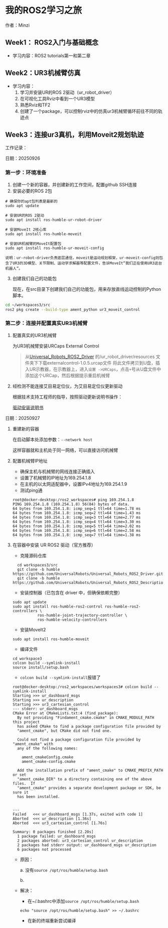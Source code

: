 # 我的ROS2学习之旅
作者：Minzi

## Week1： ROS2入门与基础概念
- 学习内容：ROS2 tutorials第一和第二章

## Week2：UR3机械臂仿真
- 学习内容：
  1. 学习并安装UR的ROS 2驱动（ur_robot_driver）
  2. 在可视化工具Rviz中看到一个UR3模型
  3.  熟悉Rviz和TF2
  4. 创建了一个package，可以控制rviz中的仿真ur3机械臂循环前往不同的轨迹点

## Week3：连接ur3真机，利用Moveit2规划轨迹
工作记录：

日期：20250926

### 第一步：环境准备
1. 创建一个新的容器，并创建新的工作空间，配置github SSH连接
2. 安装必要的ROS 2包
```
# 确保你的apt包列表是最新的
sudo apt update

# 安装UR的ROS 2驱动
sudo apt install ros-humble-ur-robot-driver

# 安装MoveIt 2核心库
sudo apt install ros-humble-moveit

# 安装UR机械臂的MoveIt配置包
sudo apt install ros-humble-ur-moveit-config
```
    说明：ur-robot-driver负责底层通信，moveit是运动规划框架，ur-moveit-config则包含了UR3的3D模型、关节限制、运动学求解器等配置文件，告诉MoveIt“我们正在使用UR3这台机器人”。
3. 创建我们自己的功能包

    现在，在src目录下创建我们自己的功能包，用来存放直线运动控制的Python脚本。
```bash
cd ~/workspaces3/src
ros2 pkg create --build-type ament_python ur3_moveit_control
```
### 第二步：连接并配置真实UR3机械臂

1. 配置真实的UR3机械臂
    
    为UR3机械臂安装URCaps External Control
    > 从[Universal_Robots_ROS2_Driver](https://github.com/UniversalRobots/Universal_Robots_ROS2_Driver.git) 的/ur_robot_driver/resources 文件夹下下载externalcontrol-1.0.5.urcap文件
    > 将此文件拷贝到U盘，插入UR示教器，在示教器上，进入`设置 ->URCaps`，点击`+`号从U盘文件中添加这个URCap，然后根据提示重启机械臂

2. 经检测不能连接艾目易定位仪，为艾目易定位仪更新驱动

    根据技术支持工程师的指导，按照驱动更新说明书操作：

    [驱动安装说明书](/ros2_workspaces/assets/学习记录/2.AimPosition光学定位系统驱动安装说明书V2.2.pdf)

日期：20250927
  1. 重建新的容器

      在启动脚本处添加参数：`--network host`

      这样容器就和主机处于同一网络，可以直接访问机械臂
  2. 配置机械臂IP地址
   
      - 确保主机与机械臂的网线连接正确插入
      - 设置了机械臂的IP地址为169.254.1.8
      - 在主机的以太网适配器中，设置IPv4地址为169.254.1.9
      - 测试ping通

      ```
      root@docker-desktop:/ros2_workspaces# ping 169.254.1.8
      PING 169.254.1.8 (169.254.1.8) 56(84) bytes of data.
      64 bytes from 169.254.1.8: icmp_seq=1 ttl=64 time=1.78 ms
      64 bytes from 169.254.1.8: icmp_seq=2 ttl=64 time=1.43 ms
      64 bytes from 169.254.1.8: icmp_seq=3 ttl=64 time=2.77 ms
      64 bytes from 169.254.1.8: icmp_seq=4 ttl=64 time=3.30 ms
      64 bytes from 169.254.1.8: icmp_seq=5 ttl=64 time=2.02 ms
      64 bytes from 169.254.1.8: icmp_seq=6 ttl=64 time=2.58 ms
      64 bytes from 169.254.1.8: icmp_seq=7 ttl=64 time=1.38 ms
      ```

  3. 在容器中安装 UR ROS2 驱动（官方推荐）
      
      - 克隆源码仓库

      ```
        cd workspaces3/src
        git clone -b humble https://github.com/UniversalRobots/Universal_Robots_ROS2_Driver.git
        git clone -b humble https://github.com/UniversalRobots/Universal_Robots_ROS2_Description.git
      ```

      - 安装控制器（已包含在 driver 中，但确保依赖完整）

      ```
      sudo apt update
      sudo apt install ros-humble-ros2-control ros-humble-ros2-controllers \
                 ros-humble-joint-trajectory-controller \
                 ros-humble-velocity-controllers
      ```

      - 安装MoveIt2

      ```
      sudo apt install ros-humble-moveit
      ```

      - 编译文件
      ```
      cd workspace3
      colcon build --symlink-install
      source install/setup.bash
      ```

      - `colcon build --symlink-install`报错了
      ```
      root@docker-desktop:/ros2_workspaces/workspaces3# colcon build --symlink-install
      Starting >>> ur_dashboard_msgs
      Starting >>> ur_description
      Starting >>> ur3_cartesian_control
      --- stderr: ur_dashboard_msgs                                                                                                  
      CMake Error at CMakeLists.txt:4 (find_package):
        By not providing "Findament_cmake.cmake" in CMAKE_MODULE_PATH this project
        has asked CMake to find a package configuration file provided by
        "ament_cmake", but CMake did not find one.

        Could not find a package configuration file provided by "ament_cmake" with
        any of the following names:

          ament_cmakeConfig.cmake
          ament_cmake-config.cmake

        Add the installation prefix of "ament_cmake" to CMAKE_PREFIX_PATH or set
        "ament_cmake_DIR" to a directory containing one of the above files.  If
        "ament_cmake" provides a separate development package or SDK, be sure it
        has been installed.


      ---
      Failed   <<< ur_dashboard_msgs [1.37s, exited with code 1]
      Aborted  <<< ur_description [1.36s]
      Aborted  <<< ur3_cartesian_control [1.76s]                     

      Summary: 0 packages finished [2.20s]
        1 package failed: ur_dashboard_msgs
        2 packages aborted: ur3_cartesian_control ur_description
        2 packages had stderr output: ur_dashboard_msgs ur_description
        6 packages not processed
      ```
        - 原因：

          a. 没有`source /opt/ros/humble/setup.bash`
          
          b. 
        - 解决：
          - 在~/.bashrc中添加`source /opt/ros/humble/setup.bash`

          ```
          echo "source /opt/ros/humble/setup.bash" >> ~/.bashrc 
          ```
          - 在新的终端重新尝试编译



